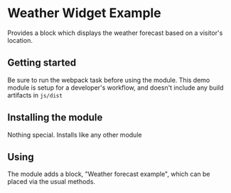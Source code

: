 # Weather Widget Example

Provides a block which displays the weather forecast based on a visitor's
location.

## Getting started

Be sure to run the webpack task before using the module. This demo module is
setup for a developer's workflow, and doesn't include any build artifacts in
`js/dist`

## Installing the module

Nothing special. Installs like any other module

## Using
The module adds a block, "Weather forecast example", which can be placed via the
usual methods.
